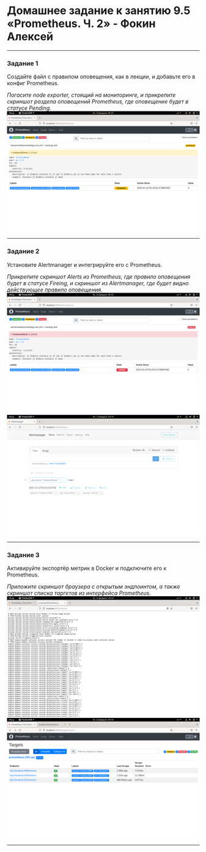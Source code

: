 # Домашнее задание к занятию 9.5 «Prometheus. Ч. 2» - Фокин Алексей

---

### Задание 1

Создайте файл с правилом оповещения, как в лекции, и добавьте его в конфиг Prometheus.

*Погасите node exporter, стоящий на мониторинге, и прикрепите скриншот раздела оповещений Prometheus, где оповещение будет в статусе Pending.*
![ ](image9.5/1.png)

---

### Задание 2

Установите Alertmanager и интегрируйте его с Prometheus.

*Прикрепите скриншот Alerts из Prometheus, где правило оповещения будет в статусе Fireing, и скриншот из Alertmanager, где будет видно действующее правило оповещения.*
![ ](image9.5/2.png)
![ ](image9.5/032.png)

---

### Задание 3

Активируйте экспортёр метрик в Docker и подключите его к Prometheus.

*Приложите скриншот браузера с открытым эндпоинтом, а также скриншот списка таргетов из интерфейса Prometheus.*
![ ](image9.5/3.png)
![ ](image9.5/4.png)

---